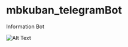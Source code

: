 # mbkuban_telegramBot
Information Bot

![Alt Text](https://media.giphy.com/media/61Z9XG5z6DhpAsRYZJ/giphy.gif)
